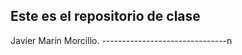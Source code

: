 Este es el repositorio de clase
------------------------------
Javier Marín Morcillo.
-------------------------------n
